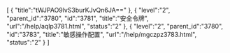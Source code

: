 [
	{
		"title":"tWJPAO9lvS3burKJvQn6JA=="
	},
	{
		"level":"2",
		"parent_id":"3780",
		"id":"3781",
		"title":"安全令牌",
		"url":"/help/aqlp3781.html",
		"status":"2"
	},
	{
		"level":"2",
		"parent_id":"3780",
		"id":"3783",
		"title":"敏感操作配置",
		"url":"/help/mgczpz3783.html",
		"status":"2"
	}
]